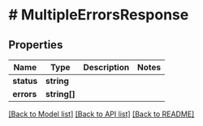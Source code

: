 # # MultipleErrorsResponse

## Properties

Name | Type | Description | Notes
------------ | ------------- | ------------- | -------------
**status** | **string** |  |
**errors** | **string[]** |  |

[[Back to Model list]](../../README.md#models) [[Back to API list]](../../README.md#endpoints) [[Back to README]](../../README.md)
